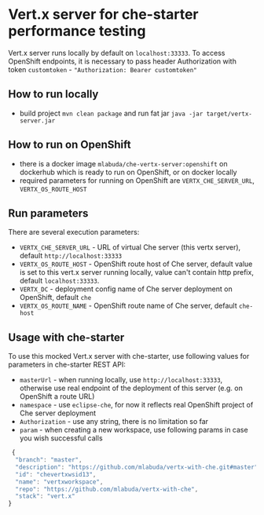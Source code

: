 # Vert.x server for che-starter performance testing
Vert.x server runs locally by default on `localhost:33333`. To access OpenShift endpoints, it is necessary to pass header Authorization with token `customtoken` - `"Authorization: Bearer customtoken"`

## How to run locally
- build project `mvn clean package` and run fat jar `java -jar target/vertx-server.jar`

## How to run on OpenShift
- there is a docker image `mlabuda/che-vertx-server:openshift` on dockerhub which is ready to run on OpenShift, or on docker locally
- required parameters for running on OpenShift are `VERTX_CHE_SERVER_URL`, `VERTX_OS_ROUTE_HOST`

## Run parameters
There are several execution parameters:
- `VERTX_CHE_SERVER_URL` - URL of virtual Che server (this vertx server), default `http://localhost:33333`
- `VERTX_OS_ROUTE_HOST` - OpenShift route host of Che server, default value is set to this vert.x server running locally, value can't contain http prefix, default `localhost:33333`. 
- `VERTX_DC` - deployment config name of Che server deployment on OpenShift, default `che`
- `VERTX_OS_ROUTE_NAME` - OpenShift route name of Che server, default `che-host`

## Usage with che-starter
To use this mocked Vert.x server with che-starter, use following values for parameters in che-starter REST API:
- `masterUrl` - when running locally, use `http://localhost:33333`, otherwise use real endpoint of the deployment of this server (e.g. on OpenShift a route URL)
- `namespace` - use `eclipse-che`, for now it reflects real OpenShift project of Che server deployment
- `Authorization` - use any string, there is no limitation so far
- `param` - when creating a new workspace, use following params in case you wish successful calls 
``` javascript
 {
  "branch": "master",
  "description": "https://github.com/mlabuda/vertx-with-che.git#master",
  "id": "chevertxwsid13",
  "name": "vertxworkspace",
  "repo": "https://github.com/mlabuda/vertx-with-che",
  "stack": "vert.x"
}
```
